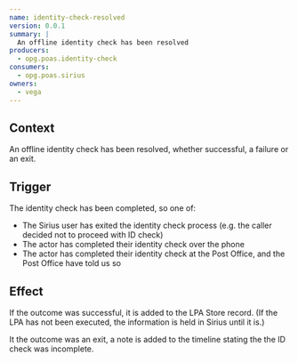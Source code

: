 ```yaml
---
name: identity-check-resolved
version: 0.0.1
summary: |
  An offline identity check has been resolved
producers:
  - opg.poas.identity-check
consumers:
  - opg.poas.sirius
owners:
  - vega
---
```


## Context

An offline identity check has been resolved, whether successful, a failure or an exit.

## Trigger

The identity check has been completed, so one of:

- The Sirius user has exited the identity check process (e.g. the caller decided not to proceed with ID check)
- The actor has completed their identity check over the phone
- The actor has completed their identity check at the Post Office, and the Post Office have told us so

## Effect

If the outcome was successful, it is added to the LPA Store record. (If the LPA has not been executed, the information is held in Sirius until it is.)

It the outcome was an exit, a note is added to the timeline stating the the ID check was incomplete.

<NodeGraph title="Consumer / Producer Diagram" />

<EventExamples />

<Schema />
